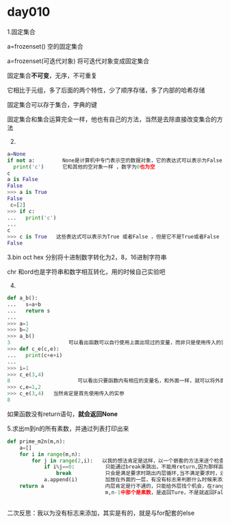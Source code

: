 # day010

1.固定集合

a=frozenset() 空的固定集合

a=frozenset(可迭代对象) 将可迭代对象变成固定集合

固定集合**不可变**，无序，不可重复

它相比于元组，多了后面的两个特性，少了顺序存储，多了内部的哈希存储

固定集合可以存于集合，字典的键

固定集合和集合运算完全一样，他也有自己的方法，当然是去除直接改变集合的方法

2.

```python
a=None
if not a:         None是计算机中专门表示空的数据对象，它的表达式可以表示为False，但是它不是False
  print('c')      它和其他的空对象一样 ，数字为0也为空
c
a is False
False
>>> a is True
False
 c=[2]
>>> if c:
...   print('c')
... 
c
>>> c is True   这些表达式可以表示为True 或者False ，但是它不是True或者False
False
```

3.bin oct hex 分别将十进制数字转化为2，8，16进制字符串

chr 和ord也是字符串和数字相互转化，用的时候自己实验吧

4.

```python
def a_b():
...   s=a+b
...   return s
... 
>>> a=1
>>> b=2
>>> a_b()
3                   可以看出函数可以自行使用上面出现过的变量，而非只是使用传入的实参
>>> def c_e(c,e):
...   print(c+e+i)
...                   
>>> i=1
>>> c_e(3,4)
8                      可以看出只要函数内有相应的变量名，和外面一样，就可以将外面的值调用，函数内部可以                        访问外部的变量，但是外部无法访问内部的变量
>>> c,e=1,2
>>> c_e(3,4)   当然肯定是首先使用传入的实参
8

```

如果函数没有return语句，**就会返回None**

5.求出m到n的所有素数，并通过列表打印出来

```python
def prime_m2n(m,n):
    a=[]
    for i in range(m,n):
        for j in range(2,i):   以我的想法肯定是这样，以一个嵌套的方法来逐个检查，但是不符合要求时
            if i%j==0:          只能通过break来跳出，不能用return,因为那样函数就结束了，但是break
                break           只会是满足要求时跳出内层循环,当不满足要求时，还是会添加i，如果把添   
            a.append(i)         加放在外面的一层，有没有标志来判断什么时候来添加，但是这种情况下，
    return a                    内层肯定是行不通的，只能给外层找个机会，在range(m,n)下面，如何通过                                 True或者False来判断是否添加给列表呢 只能把内层的打包成为函数,来判断
                                m,n-1中那个是素数，是返回Ture，不是就返回False。然后就可以判断了
    
```

二次反思：我以为没有标志来添加，其实是有的，就是与for配套的else